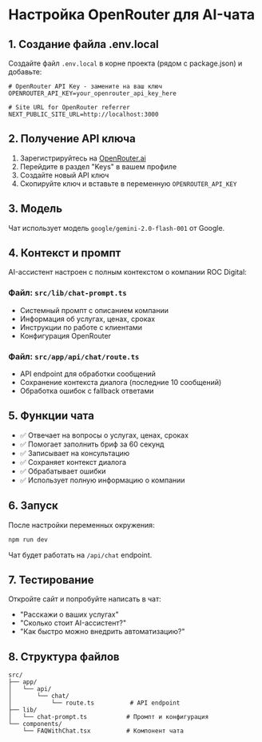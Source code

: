 # Настройка OpenRouter для AI-чата

## 1. Создание файла .env.local

Создайте файл `.env.local` в корне проекта (рядом с package.json) и добавьте:

```env
# OpenRouter API Key - замените на ваш ключ
OPENROUTER_API_KEY=your_openrouter_api_key_here

# Site URL for OpenRouter referrer
NEXT_PUBLIC_SITE_URL=http://localhost:3000
```

## 2. Получение API ключа

1. Зарегистрируйтесь на [OpenRouter.ai](https://openrouter.ai/)
2. Перейдите в раздел "Keys" в вашем профиле
3. Создайте новый API ключ
4. Скопируйте ключ и вставьте в переменную `OPENROUTER_API_KEY`

## 3. Модель

Чат использует модель `google/gemini-2.0-flash-001` от Google.

## 4. Контекст и промпт

AI-ассистент настроен с полным контекстом о компании ROC Digital:

### Файл: `src/lib/chat-prompt.ts`
- Системный промпт с описанием компании
- Информация об услугах, ценах, сроках
- Инструкции по работе с клиентами
- Конфигурация OpenRouter

### Файл: `src/app/api/chat/route.ts`
- API endpoint для обработки сообщений
- Сохранение контекста диалога (последние 10 сообщений)
- Обработка ошибок с fallback ответами

## 5. Функции чата

- ✅ Отвечает на вопросы о услугах, ценах, сроках
- ✅ Помогает заполнить бриф за 60 секунд
- ✅ Записывает на консультацию
- ✅ Сохраняет контекст диалога
- ✅ Обрабатывает ошибки
- ✅ Использует полную информацию о компании

## 6. Запуск

После настройки переменных окружения:

```bash
npm run dev
```

Чат будет работать на `/api/chat` endpoint.

## 7. Тестирование

Откройте сайт и попробуйте написать в чат:
- "Расскажи о ваших услугах"
- "Сколько стоит AI-ассистент?"
- "Как быстро можно внедрить автоматизацию?"

## 8. Структура файлов

```
src/
├── app/
│   └── api/
│       └── chat/
│           └── route.ts          # API endpoint
├── lib/
│   └── chat-prompt.ts           # Промпт и конфигурация
└── components/
    └── FAQWithChat.tsx          # Компонент чата
```
